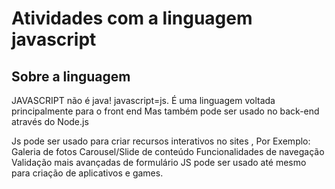 # Atividades com  a linguagem javascript
## Sobre a linguagem
JAVASCRIPT não é java!
javascript=js.
É uma linguagem voltada  principalmente para  o front end
Mas também pode ser usado no back-end através do Node.js


Js pode ser usado  para criar  recursos  interativos  no sites ,
Por Exemplo:
Galeria de fotos 
Carousel/Slide de conteúdo
Funcionalidades de navegação
Validação mais avançadas  de formulário
JS pode ser usado  até mesmo para criação de aplicativos e games.